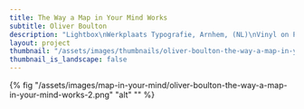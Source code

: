 ```yaml
---
title: The Way a Map in Your Mind Works
subtitle: Oliver Boulton
description: "Lightbox\nWerkplaats Typografie, Arnhem, (NL)\nVinyl on Plexiglass, 85 × 100cm, 2018"
layout: project
thumbnail: "/assets/images/thumbnails/oliver-boulton-the-way-a-map-in-your-mind-works-1.png"
thumbnail_is_landscape: false
---
```

{% fig "/assets/images/map-in-your-mind/oliver-boulton-the-way-a-map-in-your-mind-works-2.png" "alt" "" %}